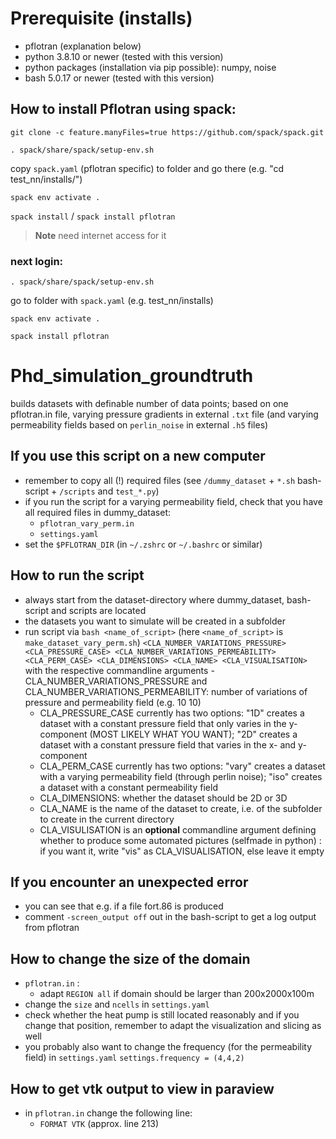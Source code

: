 # Prerequisite (installs)
- pflotran (explanation below)
- python 3.8.10 or newer (tested with this version)
- python packages (installation via pip possible): numpy, noise
- bash 5.0.17 or newer (tested with this version)

## How to install Pflotran using spack:
`git clone -c feature.manyFiles=true https://github.com/spack/spack.git`

`. spack/share/spack/setup-env.sh`

copy `spack.yaml` (pflotran specific) to folder and go there (e.g. "cd test_nn/installs/")

`spack env activate .`

`spack install` / `spack install pflotran`

> **Note**
> need internet access for it

### next login: 
`. spack/share/spack/setup-env.sh`

go to folder with `spack.yaml` (e.g. test_nn/installs)

`spack env activate .` 

`spack install pflotran`

# Phd_simulation_groundtruth
builds datasets with definable number of data points; based on one pflotran.in file, varying pressure gradients in external `.txt` file (and varying permeability fields based on `perlin_noise` in external `.h5` files)

## If you use this script on a new computer
- remember to copy all (!) required files (see `/dummy_dataset` + `*.sh` bash-script + `/scripts` and `test_*.py`)
- if you run the script for a varying permeability field, check that you have all required files in dummy_dataset:
    - `pflotran_vary_perm.in`
    - `settings.yaml`
- set the `$PFLOTRAN_DIR` (in `~/.zshrc` or `~/.bashrc` or similar)

## How to run the script
- always start from the dataset-directory where dummy_dataset, bash-script and scripts are located
- the datasets you want to simulate will be created in a subfolder
- run script via `bash <name_of_script>` (here `<name_of_script>` is `make_dataset_vary_perm.sh`) `<CLA_NUMBER_VARIATIONS_PRESSURE> <CLA_PRESSURE_CASE> <CLA_NUMBER_VARIATIONS_PERMEABILITY> <CLA_PERM_CASE> <CLA_DIMENSIONS> <CLA_NAME> <CLA_VISUALISATION>` with the respective commandline arguments
    -CLA_NUMBER_VARIATIONS_PRESSURE and CLA_NUMBER_VARIATIONS_PERMEABILITY: number of variations of pressure and permeability field (e.g. 10 10)
    - CLA_PRESSURE_CASE currently has two options: "1D" creates a dataset with a constant pressure field that only varies in the y-component (MOST LIKELY WHAT YOU WANT); "2D" creates a dataset with a constant pressure field that varies in the x- and y-component
    - CLA_PERM_CASE currently has two options: "vary" creates a dataset with a varying permeability field (through perlin noise); "iso" creates a dataset with a constant permeability field
    - CLA_DIMENSIONS: whether the dataset should be 2D or 3D
    - CLA_NAME is the name of the dataset to create, i.e. of the subfolder to create in the current directory
    - CLA_VISULISATION is an **optional** commandline argument defining whether to produce some automated pictures (selfmade in python) : if you want it, write "vis" as CLA_VISUALISATION, else leave it empty

## If you encounter an unexpected error
- you can see that e.g. if a file fort.86 is produced
- comment `-screen_output off` out in the bash-script to get a log output from pflotran

## How to change the size of the domain
- `pflotran.in` :
    - adapt `REGION all` if domain should be larger than 200x2000x100m
- change the `size` and `ncells` in `settings.yaml`
- check whether the heat pump is still located reasonably and if you change that position, remember to adapt the visualization and slicing as well
- you probably also want to change the frequency (for the permeability field) in `settings.yaml` `settings.frequency = (4,4,2)`

## How to get vtk output to view in paraview
- in `pflotran.in` change the following line:
    - `FORMAT VTK` (approx. line 213)